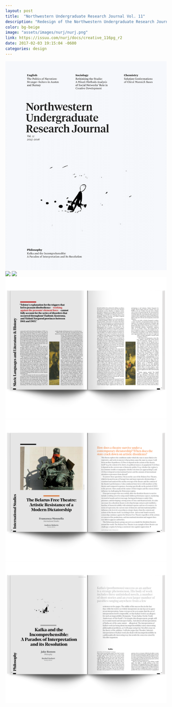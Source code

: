```yaml
---
layout: post
title:  "Northwestern Undergraduate Research Journal Vol. 11"
description: "Redesign of the Northwestern Undergraduate Research Journal (NURJ), a student-run publication dedicated to showcasing and promoting undergraduate research at Northwestern."
color: bg-beige
image: "assets/images/nurj/nurj.png"
link: https://issuu.com/nurj/docs/creative_116pg_r2
date: 2017-02-03 19:15:04 -0600
categories: design
---
```

![](/assets/images/nurj/nurj.png)
![](/assets/images/nurj/spread-1.png)
![](/assets/images/nurj/spread-2.png)
![](/assets/images/nurj/spread-3.png)
![](/assets/images/nurj/spread-4.png)
![](/assets/images/nurj/spread-5.png)

